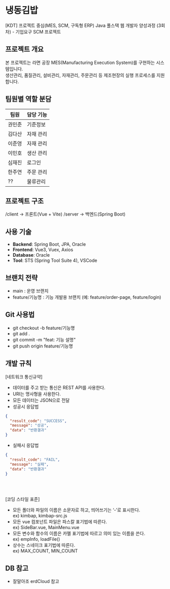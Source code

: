 # 냉동김밥
[KDT] 프로젝트 중심(MES, SCM, 구독형 ERP) Java 풀스택 웹 개발자 양성과정 (3회차) - 기업요구 SCM 프로젝트

## 프로젝트 개요
본 프로젝트는 라면 공장 MES(Manufacturing Execution System)를 구현하는 시스템입니다.  
생산관리, 품질관리, 설비관리, 자재관리, 주문관리 등 제조현장의 실행 프로세스를 지원합니다.

## 팀원별 역할 분담

| 팀원    | 담당 기능 |
|---------|-----------|
| 권민준 | 기준정보 |
| 김다산 | 자재 관리 |
| 이준영 | 자재 관리 |
| 이민호 | 생산 관리 |
| 심재진 | 로그인 |
| 한주연 | 주문 관리 |
| ?? | 물류관리 |

## 프로젝트 구조
/client  → 프론트(Vue + Vite)
/server  → 백엔드(Spring Boot)

## 사용 기술
- **Backend**: Spring Boot, JPA, Oracle
- **Frontend**: Vue3, Vuex, Axios
- **Database**: Oracle
- **Tool**: STS (Spring Tool Suite 4), VSCode

## 브랜치 전략
- main : 운영 브랜치
- feature/기능명 : 기능 개발용 브랜치 (예: feature/order-page, feature/login)

## Git 사용법
- git checkout -b feature/기능명
- git add .
- git commit -m "feat: 기능 설명"
- git push origin feature/기능명

## 개발 규칙
[네트워크 통신규약]
- 데이터를 주고 받는 통신은 REST API를 사용한다.
- URI는 명사형을 사용한다.
- 모든 데이터는 JSON으로 전달
- 성공시 응답법
```json
{
  "result_code": "SUCCESS",
  "message": "성공",
  "data": "반환결과"
}
```
- 실패시 응답법
```json
{
  "result_code": "FAIL",
  "message": "실패",
  "data": "반환결과"
}
```
<br><br>

[코딩 스타일 표준]
- 모든 폴더와 파일의 이름은 소문자로 하고, 띄어쓰기는 ‘-’로 표시한다. <br>
  ex) kimbap, kimbap-src.js
- 모든 vue 컴포넌트 파일은 파스칼 표기법에 따른다. <br>
  ex) SideBar.vue, MainMenu.vue
- 모든 변수와 함수의 이름은 카멜 표기법에 따르고 의미 있는 이름을 쓴다. <br>
  ex) empInfo, loadFile()
- 상수는 스네이크 표기법에 따른다. <br>
  ex) MAX_COUNT, MIN_COUNT

## DB 참고
- 잘말아조 erdCloud 참고

